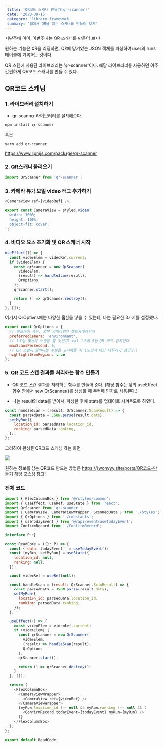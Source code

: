 ```yaml
---
 title: 'QR코드 스캐너 만들기(qr-scanner)'
 date: '2023-09-15'
 category: 'library-framework'
 summary: '웹에서 QR을 읽는 스캐너를 만들어 보자'
---
```


지난주에 이어, 이번주에는 QR 스캐너를 만들어 보자!

원하는 기능은 QR을 리딩하면, QR에 담겨있는 JSON 객체를 파싱하여 user의 runs 테이블에 기록하는 것이다.

QR 스캔에 사용된 라이브러리는 'qr-scanner'이다.
해당 라이브러리를 사용하면 아주 간편하게 QR코드 스캐너를 만들 수 있다.

## QR코드 스캐닝

### 1. 라이브러리 설치하기

- qr-scanner 라이브러리를 설치해준다.

```
npm install qr-scanner
```

혹은

```
yarn add qr-scanner
```

https://www.npmjs.com/package/qr-scanner

### 2. QR스캐너 불러오기

```js
import QrScanner from 'qr-scanner';
```

### 3. 카메라 뷰가 보일 video 태그 추가하기

```js
<CameraView ref={videoRef} />;

export const CameraView = styled.video`
  width: 100%;
  height: 100%;
  object-fit: cover;
`;
```

### 4. 비디오 요소 초기화 및 QR 스캐너 시작

```js
useEffect(() => {
  const videoElem = videoRef.current;
  if (videoElem) {
    const qrScanner = new QrScanner(
      videoElem,
      (result) => handleScan(result),
      QrOptions
    );
    qrScanner.start();

    return () => qrScanner.destroy();
  }
}, []);
```

여기서 QrOptions에는 다양한 옵션을 넣을 수 있는데, 나는 필요한 3가지를 설정했다.

```js
export const QrOptions = {
  // 핸드폰의 경우, 외부 카메라인지 셀프카메라인지
  preferredCamera: 'environment',
  // 1초당 몇번의 스캔을 할 것인지? ex) 1초에 5번 QR 코드 감지한다.
  maxScansPerSecond: 5,
  // QR 스캔이 일어나는 부분을 표시해줄 지 (노란색 네모 테두리가 생긴다.)
  highlightScanRegion: true,
};
```

### 5. QR 코드 스캔 결과를 처리하는 함수 만들기

- QR 코드 스캔 결과를 처리하는 함수를 만들어 준다.
  (해당 함수는 위의 useEffect 함수 안에서 new QrScanner()를 생성할 때 두번째 인자로 사용된다.)

- 나는 result의 data를 받아서, 파싱한 후에 state를 업데이트 시켜주도록 하였다.

```js
const handleScan = (result: QrScanner.ScanResult) => {
  const parsedData = JSON.parse(result.data);
  setMyRun({
    location_id: parsedData.location_id,
    ranking: parsedData.ranking,
  });
};
```

그리하여 완성된 QR코드 스캐닝 하는 화면

![](https://velog.velcdn.com/images/jiwonyyy/post/e321eb81-c273-46bc-97b9-b249b05694e1/image.png)

원하는 정보를 담는 QR코드 만드는 방법은
https://jiwonyyy.site/posts/QR코드-만들기
해당 포스팅 참고!

### 전체 코드

```js
import { FlexColumnBox } from '@/styles/common';
import { useEffect, useRef, useState } from 'react';
import QrScanner from 'qr-scanner';
import { CameraView, CameraViewWrapper, ScannedData } from './styles';
import { QrOptions } from './constants';
import { useTodayEvent } from '@/api/event/useTodayEvent';
import ConfirmRecord from './ConfirmRecord';

interface P {}

const ReadCode = ({}: P) => {
  const { data: todayEvent } = useTodayEvent();
  const [myRun, setMyRun] = useState({
    location_id: null,
    ranking: null,
  });

  const videoRef = useRef(null);

  const handleScan = (result: QrScanner.ScanResult) => {
    const parsedData = JSON.parse(result.data);
    setMyRun({
      location_id: parsedData.location_id,
      ranking: parsedData.ranking,
    });
  };

  useEffect(() => {
    const videoElem = videoRef.current;
    if (videoElem) {
      const qrScanner = new QrScanner(
        videoElem,
        (result) => handleScan(result),
        QrOptions
      );
      qrScanner.start();

      return () => qrScanner.destroy();
    }
  }, []);

  return (
    <FlexColumnBox>
      <CameraViewWrapper>
        <CameraView ref={videoRef} />
      </CameraViewWrapper>
      {myRun.location_id !== null && myRun.ranking !== null && (
        <ConfirmRecord todayEvent={todayEvent} myRun={myRun} />
      )}
    </FlexColumnBox>
  );
};

export default ReadCode;
```
